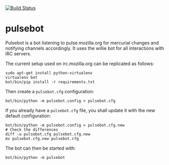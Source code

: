 [![Build Status](https://travis-ci.org/glandium/pulsebot.svg?branch=master)](https://travis-ci.org/glandium/pulsebot)

pulsebot
========

Pulsebot is a bot listening to pulse.mozilla.org for mercurial changes and notifying channels accordingly. It uses the willie bot for all interactions with IRC servers.

The current setup used on irc.mozilla.org can be replicated as follows:

```
sudo apt-get install python-virtualenv
virtualenv bot
bot/bin/pip install -r requirements.txt
```

Then create a `pulsebot.cfg` configuration:

```
bot/bin/python -m pulsebot.config > pulsebot.cfg
```

If you already have a `pulsebot.cfg` file, you shall update it with the new
default configuration:

```
bot/bin/python -m pulsebot.config > pulsebot.cfg.new
# Check the differences
diff -u pulsebot.cfg pulsebot.cfg.new
mv pulsebot.cfg.new pulsebot.cfg
```

The bot can then be started with:

```
bot/bin/python -m pulsebot
```
